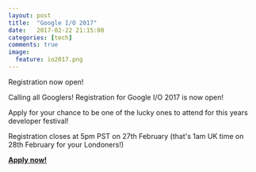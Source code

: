 ```yaml
---
layout: post
title:  "Google I/O 2017"
date:   2017-02-22 21:15:00
categories: [tech]
comments: true
image:
  feature: io2017.png
---
```

Registration now open!

<!--more-->

Calling all Googlers! Registration for Google I/O 2017 is now open!

Apply for your chance to be one of the lucky ones to attend for this years developer festival!

Registration closes at 5pm PST on 27th February (that's 1am UK time on 28th February for your Londoners!)

**[Apply now!](https://events.google.com/io/?utm_source=social&utm_campaign=reg_tomorrow&utm_medium=gplus)**

 





